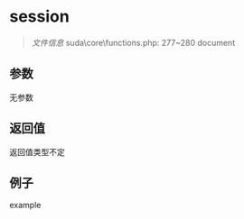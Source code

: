 # session

> *文件信息* suda\core\functions.php: 277~280
document
## 参数

无参数

## 返回值
返回值类型不定

## 例子

example